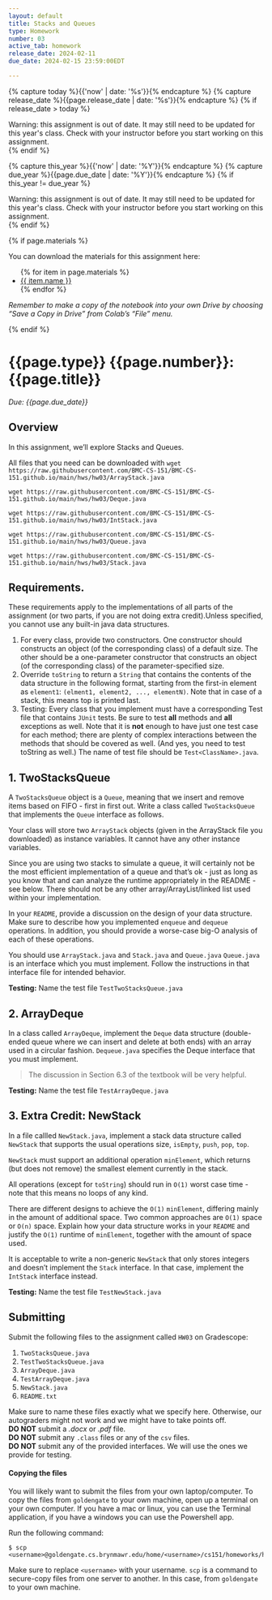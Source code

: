 ```yaml
---
layout: default
title: Stacks and Queues
type: Homework
number: 03
active_tab: homework
release_date: 2024-02-11
due_date: 2024-02-15 23:59:00EDT

---
```


<!-- Check whether the assignment is ready to release -->
{% capture today %}{{'now' | date: '%s'}}{% endcapture %}
{% capture release_date %}{{page.release_date | date: '%s'}}{% endcapture %}
{% if release_date > today %} 
<div class="alert alert-danger">
Warning: this assignment is out of date.  It may still need to be updated for this year's class.  Check with your instructor before you start working on this assignment.
</div>
{% endif %}
<!-- End of check whether the assignment is up to date -->


<!-- Check whether the assignment is up to date -->
{% capture this_year %}{{'now' | date: '%Y'}}{% endcapture %}
{% capture due_year %}{{page.due_date | date: '%Y'}}{% endcapture %}
{% if this_year != due_year %} 
<div class="alert alert-danger">
Warning: this assignment is out of date.  It may still need to be updated for this year's class.  Check with your instructor before you start working on this assignment.
</div>
{% endif %}
<!-- End of check whether the assignment is up to date -->



{% if page.materials %}
<div class="alert alert-info">
You can download the materials for this assignment here:
<ul>
{% for item in page.materials %}
<li><a href="{{item.url}}">{{ item.name }}</a></li>
{% endfor %}
</ul>


<i>Remember to make a copy of the notebook into your own Drive by choosing “Save a Copy in Drive” from Colab’s “File” menu.</i>

</div>
{% endif %}





{{page.type}} {{page.number}}: {{page.title}}
=============================================================

_Due: {{page.due_date}}_

## Overview

In this assignment, we’ll explore Stacks and Queues.

All files that you need can be downloaded with
`wget https://raw.githubusercontent.com/BMC-CS-151/BMC-CS-151.github.io/main/hws/hw03/ArrayStack.java`

`wget https://raw.githubusercontent.com/BMC-CS-151/BMC-CS-151.github.io/main/hws/hw03/Deque.java`

`wget https://raw.githubusercontent.com/BMC-CS-151/BMC-CS-151.github.io/main/hws/hw03/IntStack.java`

`wget https://raw.githubusercontent.com/BMC-CS-151/BMC-CS-151.github.io/main/hws/hw03/Queue.java`

`wget https://raw.githubusercontent.com/BMC-CS-151/BMC-CS-151.github.io/main/hws/hw03/Stack.java`


## Requirements.

These requirements apply to the implementations of all parts of the assignment (or two parts,
if you are not doing extra credit).Unless specified, you cannot use any built-in java data structures.

1. For every class, provide two constructors. One constructor should constructs an object (of the corresponding class) of a default size. The other should be a one-parameter constructor that constructs 
an object (of the corresponding class) of the parameter-specified size. 
2. Override `toString` to return a `String` that contains the contents of the
data structure in the following format, starting from the first-in element as
`element1`: `(elment1, element2, ..., elementN)`.
Note that in case of a stack, this means top is printed last.
3. Testing: Every class that you implement must have a corresponding Test file
that contains `JUnit` tests. Be sure to test **all** methods and **all** exceptions as well. Note that it is 
**not** enough to have just one test case for each method; there are plenty of complex interactions between the methods that should be covered as well. (And yes, you need to test toString as well.)
The name of test file should be `Test<ClassName>.java`.

## 1. TwoStacksQueue

A `TwoStacksQueue` object is a `Queue`, meaning that we insert and remove
items based on FIFO - first in first out.
Write a class called `TwoStacksQueue` that implements the `Queue` interface as follows.

Your class will store two `ArrayStack` objects (given in the ArrayStack file you downloaded) as instance variables.
It cannot have any other instance variables.

Since you are using two stacks to simulate a queue, it
will certainly not be the most efficient implementation of a queue and
that’s ok - just as long as you know that and can analyze the runtime
appropriately in the README - see below. There should not be any other
array/ArrayList/linked list used within your implementation.

In your `README`, provide a discussion on the design of your data
structure.
Make sure to describe how you implemented `enqueue` and `dequeue`
operations. In addition, you should provide a worse-case big-O analysis
of each of these operations.

You should use 
`ArrayStack.java` and `Stack.java` and `Queue.java` 
`Queue.java` is an interface which you must implement. Follow the instructions in that interface file for intended behavior. 


**Testing:** Name the test file `TestTwoStacksQueue.java`

## 2. ArrayDeque
In a class called `ArrayDeque`, implement the `Deque` data structure (double-ended queue where we can insert
and delete at both ends) with an array used in a circular fashion.
`Dequeue.java` specifies the
Deque interface that you must implement.

> The discussion in Section 6.3 of the textbook will be very helpful.

**Testing:** Name the test file `TestArrayDeque.java`

## 3. Extra Credit: NewStack
In a file callled `NewStack.java`,
implement a stack data structure called `NewStack`
that supports the usual operations size, `isEmpty`, `push`,
`pop`, `top`.

`NewStack` must support an 
additional operation `minElement`, which returns (but does
not remove) the smallest element currently in the stack.

All operations
(except for `toString`) should run in `O(1)` worst case time - note that this
means no loops of any kind.

There are different designs to achieve the `O(1)`
`minElement`, differing mainly in the amount of additional space. 
Two common approaches are `O(1)` space or `O(n)` space. Explain how your data structure
works in your `README` and justify the `O(1)` runtime of `minElement`, together with
the amount of space used. 

It is acceptable to write a non-generic `NewStack`
that only stores integers and doesn’t implement the `Stack` interface. In that
case, implement the `IntStack` interface instead.

**Testing:** Name the test file `TestNewStack.java`

## Submitting

Submit the following files to the assignment called `HW03` on Gradescope:

1. `TwoStacksQueue.java`
2. `TestTwoStacksQueue.java`
3. `ArrayDeque.java`
3. `TestArrayDeque.java`
4. `NewStack.java`
4. `README.txt`

Make sure to name these files exactly what we specify here. Otherwise,
our autograders might not work and we might have to take points off.
<br>
**DO NOT** submit a *.docx* or *.pdf* file.
<br>
**DO NOT** submit any `.class` files or any of the `csv` files.
<br>
**DO NOT** submit any of the provided interfaces. We will use the ones
we provide for testing.

#### Copying the files 
You will likely want to submit the files from your own laptop/computer.
To copy the files from `goldengate` to your own machine, 
open up a terminal on your own computer. If you have a mac or linux, you can use the 
Terminal application, if you have a windows you can use the Powershell app.

Run the following command:

```bassh
$ scp <username>@goldengate.cs.brynmawr.edu/home/<username>/cs151/homeworks/hw00/*
```

Make sure to replace `<username>` with your username. `scp` is a command to secure-copy files
from one server to another. In this case, from `goldengate` to your own machine.

